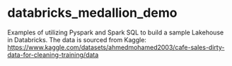 # databricks_medallion_demo
Examples of utilizing Pyspark and Spark SQL to build a sample Lakehouse in Databricks. The data is sourced from Kaggle: 
https://www.kaggle.com/datasets/ahmedmohamed2003/cafe-sales-dirty-data-for-cleaning-training/data
